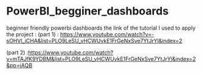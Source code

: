 # PowerBI_begginer_dashboards
beginner friendly powerbi dashboards 
the link of the tutorial I used to apply the project : (part 1) : https://www.youtube.com/watch?v=-sOHVl_iCHA&list=PLO9LeSU_vHCWUvkE1FrGeNxSve7YtJrYl&index=2

(part 2) :https://www.youtube.com/watch?v=mTAJfK9YDBM&list=PLO9LeSU_vHCWUvkE1FrGeNxSve7YtJrYl&index=2&pp=iAQB


